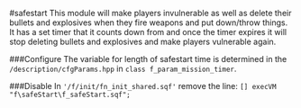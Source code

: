 #safestart
This module will make players invulnerable as well as delete their bullets and explosives when they fire weapons and put down/throw things. It has a set timer that it counts down from and once the timer expires it will stop deleting bullets and explosives and make players vulnerable again.

###Configure
The variable for length of safestart time is determined in the `/description/cfgParams.hpp` in `class f_param_mission_timer`.

###Disable
In `'/f/init/fn_init_shared.sqf'` remove the line:
```[] execVM "f\safeStart\f_safeStart.sqf";```
